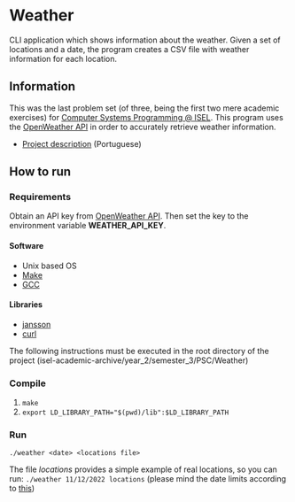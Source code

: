 # Weather

CLI application which shows information about the weather. 
Given a set of locations and a date, the program creates a CSV file with weather information for each location.

## Information

This was the last problem set (of three, being the first two mere academic exercises) for [Computer Systems Programming @ ISEL](https://www.isel.pt/en/leic/computer-systems-programming).
This program uses the [OpenWeather API](https://openweathermap.org/api) in order to accurately retrieve weather information.

- [Project description](docs/project-description.pdf) (Portuguese)

## How to run

### Requirements

Obtain an API key from [OpenWeather API](https://openweathermap.org/api). Then set the key to the environment variable **WEATHER_API_KEY**.

#### Software
- Unix based OS
- [Make](https://www.gnu.org/software/make/)
- [GCC](https://gcc.gnu.org/)

#### Libraries
- [jansson](https://github.com/akheron/jansson)
- [curl](https://curl.se/)

The following instructions must be executed in the root directory of the project (isel-academic-archive/year_2/semester_3/PSC/Weather)

### Compile
1. `make` 
2. `export LD_LIBRARY_PATH="$(pwd)/lib":$LD_LIBRARY_PATH`

### Run
`./weather <date> <locations file>` 

The file _locations_ provides a simple example of real locations, so you can run: `./weather 11/12/2022 locations` (please mind the date limits according to [this](https://openweathermap.org/api))